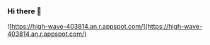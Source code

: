 ### Hi there 👋

![https://high-wave-403814.an.r.appspot.com/](https://high-wave-403814.an.r.appspot.com/)
